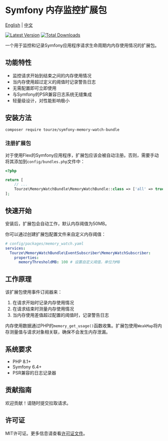 # Symfony 内存监控扩展包

[English](README.md) | [中文](README.zh-CN.md)

[![Latest Version](https://img.shields.io/packagist/v/tourze/symfony-memory-watch-bundle.svg?style=flat-square)](https://packagist.org/packages/tourze/symfony-memory-watch-bundle)
[![Total Downloads](https://img.shields.io/packagist/dt/tourze/symfony-memory-watch-bundle.svg?style=flat-square)](https://packagist.org/packages/tourze/symfony-memory-watch-bundle)

一个用于监控和记录Symfony应用程序请求生命周期内内存使用情况的扩展包。

## 功能特性

- 监控请求开始到结束之间的内存使用情况
- 当内存使用超过定义的阈值时记录警告日志
- 无需配置即可立即使用
- 与Symfony的PSR兼容日志系统无缝集成
- 轻量级设计，对性能影响极小

## 安装方法

```bash
composer require tourze/symfony-memory-watch-bundle
```

### 注册扩展包

对于使用Flex的Symfony应用程序，扩展包应该会被自动注册。否则，需要手动将其添加到`config/bundles.php`文件中：

```php
<?php

return [
    // ...
    Tourze\MemoryWatchBundle\MemoryWatchBundle::class => ['all' => true],
];
```

## 快速开始

安装后，扩展包会自动工作，默认内存阈值为50MB。

你可以通过创建扩展包配置文件来自定义内存阈值：

```yaml
# config/packages/memory_watch.yaml
services:
  Tourze\MemoryWatchBundle\EventSubscriber\MemoryWatchSubscriber:
    properties:
      memoryThresholdMB: 100 # 设置自定义阈值，单位为MB
```

## 工作原理

该扩展包使用事件订阅器来：

1. 在请求开始时记录内存使用情况
2. 在请求结束时测量内存使用情况
3. 当内存使用差值超过配置的阈值时，记录警告日志

内存使用数据通过PHP的`memory_get_usage()`函数收集。扩展包使用`WeakMap`将内存测量值与请求对象相关联，确保不会发生内存泄漏。

## 系统要求

- PHP 8.1+
- Symfony 6.4+
- PSR兼容的日志记录器

## 贡献指南

欢迎贡献！请随时提交拉取请求。

## 许可证

MIT许可证。更多信息请查看[许可证文件](LICENSE)。
